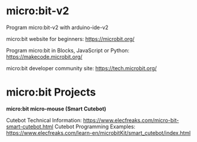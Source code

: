 # micro:bit-v2
Program micro:bit-v2 with arduino-ide-v2

micro:bit website for beginners: https://microbit.org/

Program micro:bit in Blocks, JavaScript or Python: https://makecode.microbit.org/

micro:bit developer community site: https://tech.microbit.org/

# micro:bit Projects

**micro:bit micro-mouse (Smart Cutebot)**

Cutebot Technical Information: https://www.elecfreaks.com/micro-bit-smart-cutebot.html
Cutebot Programming Examples: https://www.elecfreaks.com/learn-en/microbitKit/smart_cutebot/index.html
